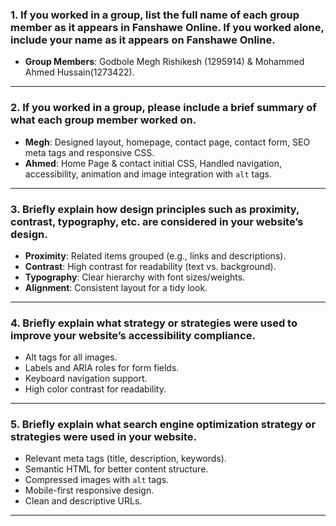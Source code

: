 ### 1.	If you worked in a group, list the full name of each group member as it appears in Fanshawe Online. If you worked alone, include your name as it appears on Fanshawe Online.
- **Group Members**: Godbole Megh Rishikesh (1295914) & Mohammed Ahmed Hussain(1273422).
---
### 2.	If you worked in a group, please include a brief summary of what each group member worked on.  
- **Megh**: Designed layout, homepage, contact page, contact form, SEO meta tags and responsive CSS.  
- **Ahmed**: Home Page & contact initial CSS, Handled navigation, accessibility, animation and image integration with `alt` tags.  
---
### 3.	Briefly explain how design principles such as proximity, contrast, typography, etc. are considered in your website’s design.  
- **Proximity**: Related items grouped (e.g., links and descriptions).  
- **Contrast**: High contrast for readability (text vs. background).  
- **Typography**: Clear hierarchy with font sizes/weights.  
- **Alignment**: Consistent layout for a tidy look.  
---
### 4.	Briefly explain what strategy or strategies were used to improve your website’s accessibility compliance.  
- Alt tags for all images.  
- Labels and ARIA roles for form fields.  
- Keyboard navigation support.  
- High color contrast for readability.  
---

### 5.	Briefly explain what search engine optimization strategy or strategies were used in your website.  
- Relevant meta tags (title, description, keywords).  
- Semantic HTML for better content structure.  
- Compressed images with `alt` tags.  
- Mobile-first responsive design.  
- Clean and descriptive URLs.  
---
